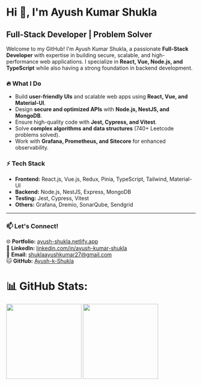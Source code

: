 <h1>Hi 👋, I'm Ayush Kumar Shukla</h1>

## Full-Stack Developer | Problem Solver

Welcome to my GitHub! I'm Ayush Kumar Shukla, a passionate **Full-Stack Developer** with expertise in building secure, scalable, and high-performance web applications. I specialize in **React, Vue, Node.js, and TypeScript** while also having a strong foundation in backend development.

### 🔥 **What I Do**
- Build **user-friendly UIs** and scalable web apps using **React, Vue, and Material-UI**.
- Design **secure and optimized APIs** with **Node.js, NestJS, and MongoDB**.
- Ensure high-quality code with **Jest, Cypress, and Vitest**.
- Solve **complex algorithms and data structures** (740+ Leetcode problems solved).
- Work with **Grafana, Prometheus, and Sitecore** for enhanced observability.

### ⚡ **Tech Stack**
- **Frontend:** React.js, Vue.js, Redux, Pinia, TypeScript, Tailwind, Material-UI  
- **Backend:** Node.js, NestJS, Express, MongoDB  
- **Testing:** Jest, Cypress, Vitest  
- **Others:** Grafana, Dremio, SonarQube, Sendgrid  

---

### 📫 **Let's Connect!**
🌐 **Portfolio:** [ayush-shukla.netlify.app](https://ayush-shukla.netlify.app/)  
💼 **LinkedIn:** [linkedin.com/in/ayush-kumar-shukla](https://www.linkedin.com/in/ayush-kumar-shukla/)  
📧 **Email:** shuklaayushkumar27@gmail.com  
🐱 **GitHub:** [Ayush-k-Shukla](https://github.com/Ayush-k-Shukla)  

# 📊 GitHub Stats:
<p>
<img src="https://github-readme-stats.vercel.app/api/top-langs/?username=Ayush-k-shukla&theme=dark&hide_border=false&include_all_commits=false&count_private=false&layout=compact" height="200"/>
<img src="https://github-readme-stats.vercel.app/api?username=Ayush-k-shukla&theme=dark&hide_border=false&include_all_commits=false&count_private=false" height="200" />
</p>


